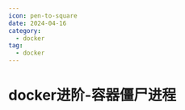 ```yaml
---
icon: pen-to-square
date: 2024-04-16
category:
  - docker
tag:
  - docker
---
```

# docker进阶-容器僵尸进程

